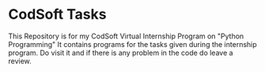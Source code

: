 # CodSoft Tasks

This Repository is for my CodSoft Virtual Internship Program on "Python Programming"
It contains programs for the tasks given during the internship program.
Do visit it and if there is any problem in the code do leave a review.
